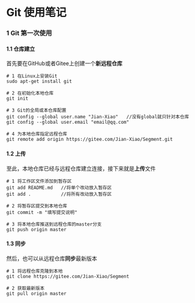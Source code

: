 # Git 使用笔记

### 1 Git 第一次使用
#### 1.1 仓库建立

首先要在GitHub或者Gitee上创建一个**新远程仓库**

```
# 1 在Linux上安装Git
sudo apt-get install git

# 2 在初始化本地仓库
git init

# 3 Git的全局或本仓库配置
git config --global user.name "Jian-Xiao"   //没有global就只针对本仓库
git config --global user.email "email@qq.com"

# 4 为本地仓库指定远程仓库
git remote add origin https://gitee.com/Jian-Xiao/Segment.git
```

#### 1.2 上传

至此，本地仓库已经与远程仓库建立连接，接下来就是**上传**文件

```
# 1 将工作区文件添加到暂存区
git add README.md   //将单个改动放入暂存区
git add .           //将所有改动放入暂存区

# 2 将暂存区提交到本地仓库
git commit -m "填写提交说明" 

# 3 将本地仓库推送到远程仓库的master分支
git push origin master

```

#### 1.3 同步
然后，也可以从远程仓库**同步**最新版本
```
# 1 将远程仓库克隆到本地
git clone https://gitee.com/Jian-Xiao/Segment

# 2 获取最新版本
git pull origin master

```